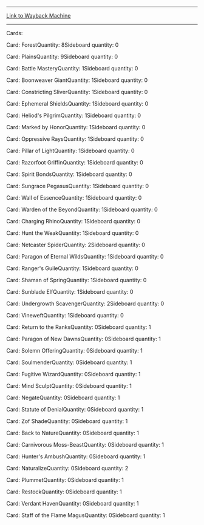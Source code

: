 
---
[Link to Wayback Machine](https://web.archive.org/web/20150708030616/http://magic.wizards.com/en/articles/decks/steven-dirga-setya-grand-prix-taipei-2014-top-8-2014-07-27)

[_metadata_:generator]:- "Drupal 7 (http://drupal.org)"
[_metadata_:node]:- "254756"
[_metadata_:publish_date]:- "2014-07-27"
[_metadata_:source]:- "article"
[_metadata_:title]:- "STEVEN DIRGA SETYA - GRAND PRIX TAIPEI 2014 TOP 8"
[_metadata_:wayback_capture_timestamp]:- "2015-07-08 03:06:16"
[_metadata_:wayback_raw_url]:- "https://web.archive.org/web/20150708030616id_/http://magic.wizards.com/en/articles/decks/steven-dirga-setya-grand-prix-taipei-2014-top-8-2014-07-27"
[_metadata_:wayback_url]:- "http://magic.wizards.com/en/articles/decks/steven-dirga-setya-grand-prix-taipei-2014-top-8-2014-07-27"
---





Cards: 

Card: ForestQuantity: 8Sideboard quantity: 0 



Card: PlainsQuantity: 9Sideboard quantity: 0 



Card: Battle MasteryQuantity: 1Sideboard quantity: 0 



Card: Boonweaver GiantQuantity: 1Sideboard quantity: 0 



Card: Constricting SliverQuantity: 1Sideboard quantity: 0 



Card: Ephemeral ShieldsQuantity: 1Sideboard quantity: 0 



Card: Heliod's PilgrimQuantity: 1Sideboard quantity: 0 



Card: Marked by HonorQuantity: 1Sideboard quantity: 0 



Card: Oppressive RaysQuantity: 1Sideboard quantity: 0 



Card: Pillar of LightQuantity: 1Sideboard quantity: 0 



Card: Razorfoot GriffinQuantity: 1Sideboard quantity: 0 



Card: Spirit BondsQuantity: 1Sideboard quantity: 0 



Card: Sungrace PegasusQuantity: 1Sideboard quantity: 0 



Card: Wall of EssenceQuantity: 1Sideboard quantity: 0 



Card: Warden of the BeyondQuantity: 1Sideboard quantity: 0 



Card: Charging RhinoQuantity: 1Sideboard quantity: 0 



Card: Hunt the WeakQuantity: 1Sideboard quantity: 0 



Card: Netcaster SpiderQuantity: 2Sideboard quantity: 0 



Card: Paragon of Eternal WildsQuantity: 1Sideboard quantity: 0 



Card: Ranger's GuileQuantity: 1Sideboard quantity: 0 



Card: Shaman of SpringQuantity: 1Sideboard quantity: 0 



Card: Sunblade ElfQuantity: 1Sideboard quantity: 0 



Card: Undergrowth ScavengerQuantity: 2Sideboard quantity: 0 



Card: VineweftQuantity: 1Sideboard quantity: 0 



Card: Return to the RanksQuantity: 0Sideboard quantity: 1 



Card: Paragon of New DawnsQuantity: 0Sideboard quantity: 1 



Card: Solemn OfferingQuantity: 0Sideboard quantity: 1 



Card: SoulmenderQuantity: 0Sideboard quantity: 1 



Card: Fugitive WizardQuantity: 0Sideboard quantity: 1 



Card: Mind SculptQuantity: 0Sideboard quantity: 1 



Card: NegateQuantity: 0Sideboard quantity: 1 



Card: Statute of DenialQuantity: 0Sideboard quantity: 1 



Card: Zof ShadeQuantity: 0Sideboard quantity: 1 



Card: Back to NatureQuantity: 0Sideboard quantity: 1 



Card: Carnivorous Moss-BeastQuantity: 0Sideboard quantity: 1 



Card: Hunter's AmbushQuantity: 0Sideboard quantity: 1 



Card: NaturalizeQuantity: 0Sideboard quantity: 2 



Card: PlummetQuantity: 0Sideboard quantity: 1 



Card: RestockQuantity: 0Sideboard quantity: 1 



Card: Verdant HavenQuantity: 0Sideboard quantity: 1 



Card: Staff of the Flame MagusQuantity: 0Sideboard quantity: 1 




 

 
